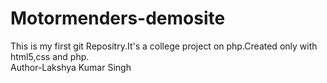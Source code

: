 # Motormenders-demosite
This is my first git Repositry.It's a college project on php.Created only with html5,css and php.<br>
Author-Lakshya Kumar Singh
